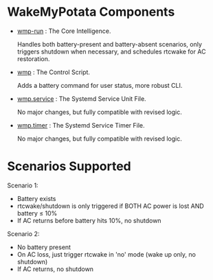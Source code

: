 WakeMyPotata Components
===================

- [wmp-run](https://github.com/dpurnam/scripts/blob/main/WakeMyPotata/src/wmp-run) : The Core Intelligence.

  Handles both battery-present and battery-absent scenarios, only triggers shutdown when necessary, and schedules rtcwake for AC restoration.
- [wmp](https://github.com/dpurnam/scripts/blob/main/WakeMyPotata/src/wmp) : The Control Script.

  Adds a battery command for user status, more robust CLI.
- [wmp.service](https://github.com/dpurnam/scripts/blob/main/WakeMyPotata/src/wmp.service) : The Systemd Service Unit File.

  No major changes, but fully compatible with revised logic.
- [wmp.timer](https://github.com/dpurnam/scripts/blob/main/WakeMyPotata/src/wmp.timer) : The Systemd Service Timer File.

  No major changes, but fully compatible with revised logic.

Scenarios Supported
===================
Scenario 1:
- Battery exists
- rtcwake/shutdown is only triggered if BOTH AC power is lost AND battery ≤ 10%
- If AC returns before battery hits 10%, no shutdown

Scenario 2:
- No battery present
- On AC loss, just trigger rtcwake in 'no' mode (wake up only, no shutdown)
- If AC returns, no shutdown
